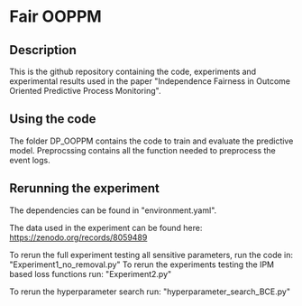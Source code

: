 # Fair OOPPM

## Description

This is the github repository containing the code, experiments and experimental results used in the paper "Independence Fairness in Outcome Oriented Predictive Process Monitoring".

## Using the code

The folder DP_OOPPM contains the code to train and evaluate the predictive model.
Preprocssing contains all the function needed to preprocess the event logs.

## Rerunning the experiment

The dependencies can be found in "environment.yaml".

The data used in the experiment can be found here: https://zenodo.org/records/8059489

To rerun the full experiment testing all sensitive parameters, run the code in:
"Experiment1_no_removal.py"
To rerun the experiments testing the IPM based loss functions run:
"Experiment2.py"

To rerun the hyperparameter search run:
"hyperparameter_search_BCE.py"



